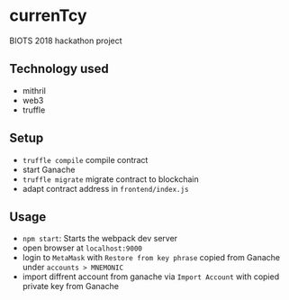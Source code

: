 # currenTcy
BIOTS 2018 hackathon project

## Technology used
* mithril
* web3
* truffle

## Setup

- `truffle compile` compile contract
- start Ganache
- `truffle migrate` migrate contract to blockchain
- adapt contract address in `frontend/index.js`

## Usage
- `npm start`: Starts the webpack dev server
- open browser at `localhost:9000`
- login to `MetaMask` with `Restore from key phrase` copied from Ganache under `accounts > MNEMONIC`
- import diffrent account from ganache via `Import Account` with copied private key from Ganache
